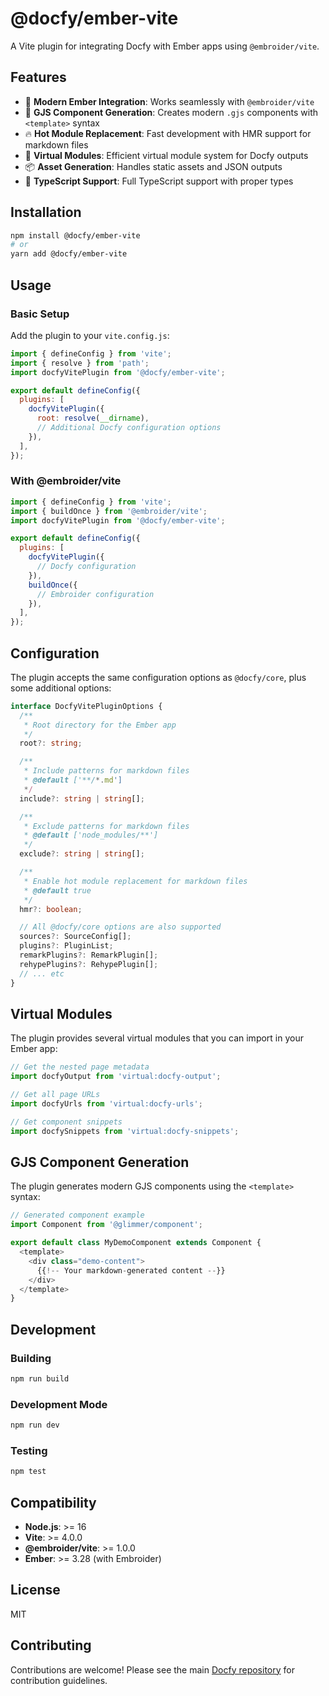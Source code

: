 # @docfy/ember-vite

A Vite plugin for integrating Docfy with Ember apps using `@embroider/vite`.

## Features

- 🚀 **Modern Ember Integration**: Works seamlessly with `@embroider/vite`
- 📄 **GJS Component Generation**: Creates modern `.gjs` components with `<template>` syntax
- 🔥 **Hot Module Replacement**: Fast development with HMR support for markdown files
- 🎯 **Virtual Modules**: Efficient virtual module system for Docfy outputs
- 📦 **Asset Generation**: Handles static assets and JSON outputs
- 🔧 **TypeScript Support**: Full TypeScript support with proper types

## Installation

```bash
npm install @docfy/ember-vite
# or
yarn add @docfy/ember-vite
```

## Usage

### Basic Setup

Add the plugin to your `vite.config.js`:

```javascript
import { defineConfig } from 'vite';
import { resolve } from 'path';
import docfyVitePlugin from '@docfy/ember-vite';

export default defineConfig({
  plugins: [
    docfyVitePlugin({
      root: resolve(__dirname),
      // Additional Docfy configuration options
    }),
  ],
});
```

### With @embroider/vite

```javascript
import { defineConfig } from 'vite';
import { buildOnce } from '@embroider/vite';
import docfyVitePlugin from '@docfy/ember-vite';

export default defineConfig({
  plugins: [
    docfyVitePlugin({
      // Docfy configuration
    }),
    buildOnce({
      // Embroider configuration
    }),
  ],
});
```

## Configuration

The plugin accepts the same configuration options as `@docfy/core`, plus some additional options:

```typescript
interface DocfyVitePluginOptions {
  /**
   * Root directory for the Ember app
   */
  root?: string;

  /**
   * Include patterns for markdown files
   * @default ['**/*.md']
   */
  include?: string | string[];

  /**
   * Exclude patterns for markdown files
   * @default ['node_modules/**']
   */
  exclude?: string | string[];

  /**
   * Enable hot module replacement for markdown files
   * @default true
   */
  hmr?: boolean;

  // All @docfy/core options are also supported
  sources?: SourceConfig[];
  plugins?: PluginList;
  remarkPlugins?: RemarkPlugin[];
  rehypePlugins?: RehypePlugin[];
  // ... etc
}
```

## Virtual Modules

The plugin provides several virtual modules that you can import in your Ember app:

```javascript
// Get the nested page metadata
import docfyOutput from 'virtual:docfy-output';

// Get all page URLs
import docfyUrls from 'virtual:docfy-urls';

// Get component snippets
import docfySnippets from 'virtual:docfy-snippets';
```

## GJS Component Generation

The plugin generates modern GJS components using the `<template>` syntax:

```javascript
// Generated component example
import Component from '@glimmer/component';

export default class MyDemoComponent extends Component {
  <template>
    <div class="demo-content">
      {{!-- Your markdown-generated content --}}
    </div>
  </template>
}
```

## Development

### Building

```bash
npm run build
```

### Development Mode

```bash
npm run dev
```

### Testing

```bash
npm test
```

## Compatibility

- **Node.js**: >= 16
- **Vite**: >= 4.0.0
- **@embroider/vite**: >= 1.0.0
- **Ember**: >= 3.28 (with Embroider)

## License

MIT

## Contributing

Contributions are welcome! Please see the main [Docfy repository](https://github.com/josemarluedke/docfy) for contribution guidelines.
